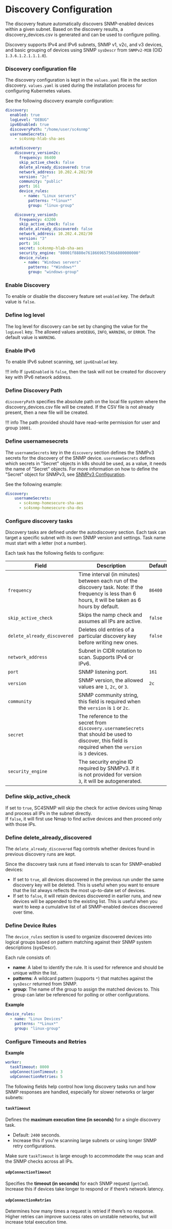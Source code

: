 # Discovery Configuration

The discovery feature automatically discovers SNMP-enabled devices within a given subnet. Based on the discovery results, a discovery_devices.csv is generated and can be used to configure polling.

Discovery supports IPv4 and IPv6 subnets, SNMP v1, v2c, and v3 devices, and basic grouping of devices using SNMP `sysDescr` from `SNMPv2-MIB` (OID `1.3.6.1.2.1.1.1.0`).


### Discovery configuration file

The discovery configuration is kept in the `values.yaml` file in the section discovery.
`values.yaml` is used during the installation process for configuring Kubernetes values.

See the following discovery example configuration:
```yaml
discovery:
  enabled: true
  logLevel: "DEBUG"
  ipv6Enabled: true
  discoveryPath: "/home/user/sc4snmp"
  usernameSecrets:
    - sc4snmp-hlab-sha-aes

  autodiscovery:
    discovery_version2c:
      frequency: 86400
      skip_active_check: false
      delete_already_discovered: true
      network_address: 10.202.4.202/30
      version: "2c"
      community: "public"
      port: 161
      device_rules:
        - name: "Linux servers"
          patterns: "*linux*"
          group: "linux-group"

    discovery_version3:
      frequency: 43200
      skip_active_check: false
      delete_already_discovered: false
      network_address: 10.202.4.202/30
      version: "3"
      port: 161
      secret: sc4snmp-hlab-sha-aes
      security_engine: "80001f8880e761866965756b6800000000"
      device_rules:
        - name: "Windows servers"
          patterns: "*Windows*"
          group: "windows-group"

```

### Enable Discovery
To enable or disable the discovery feature set `enabled` key. 
The default value is `false`. 

### Define log level
The log level for discovery can be set by changing the value for the `logLevel` key. The allowed values are`DEBUG`, `INFO`, `WARNING`, or `ERROR`. 
The default value is `WARNING`.

### Enable IPv6
To enable IPv6 subnet scanning, set `ipv6Enabled` key.

!!! info 
    If `ipv6Enabled` is `false`, then the task will not be created for discovery key with IPv6 network address.

### Define Discovery Path
`discoveryPath` specifies the absolute path on the local file system where the discovery_devices.csv file will be created.
If the CSV file is not already present, then a new file will be created.

!!! info
    The path provided should have read-write permission for user and group `10001`.

### Define usernamesecrets
The `usernameSecrets` key in the `discovery` section defines the SNMPv3 secrets for the discovery of the SNMP device. 
`usernameSecrets` defines which secrets in "Secret" objects in k8s should be used, as a value, it needs the name of "Secret" objects. 
For more information on how to define the "Secret" object for SNMPv3, see [SNMPv3 Configuration](snmpv3-configuration.md).

See the following example:
```yaml
discovery:
    usernameSecrets:
      - sc4snmp-homesecure-sha-aes
      - sc4snmp-homesecure-sha-des
```   

### Configure discovery tasks
Discovery tasks are defined under the autodiscovery section. Each task can target a specific subnet with its own SNMP version and settings. 
Task name must start with a letter (not a number).

Each task has the following fields to configure:

| Field                          | Description                                                                                                                                                                                                                             | Default | Required |
|------------------              |-----------------------------------------------------------------------------------------------------------------------------------------------------------------------------------------------------------------------------------------|---------|----------|
| `frequency`                    | Time interval (in minutes) between each run of the discovery task. Note: If the frequency is less than 6 hours, it will be taken as 6 hours by default.                                                                                                                                                                        | `86400` | NO       |
| `skip_active_check`            | Skips the namp check and assumes all IPs are active.                                                                                                                                                                                          | `false` | NO       |
| `delete_already_discovered`    | Deletes old entries of a particular discovery key before writing new ones.                                                                                                                                                              | `false` | NO       |
| `network_address`              | Subnet in CIDR notation to scan. Supports IPv4 or IPv6.                                                                                                                                                                                 |         | YES      |
| `port`                         | SNMP listening port.                                                                                                                                                                                                                    | `161`   | NO       |
| `version`                      | SNMP version, the allowed values are `1`, `2c`, or `3`.                                                                                                                                                                                 |    `2c`     | NO      |
| `community`                    | SNMP community string, this field is required when the `version` is `1` or `2c`.                                                                                                                                                        |         | NO       |
| `secret`                       | The reference to the secret from `discovery.usernameSecrets` that should be used to discover, this field is required when the `version` is `3` devices.                                                                                                                                   |         | NO       |
| `security_engine`              | The security engine ID required by SNMPv3. If it is not provided for version `3`, it will be autogenerated.                                                                                                                             |         | NO       |

### Define skip_active_check
If set to `true`, SC4SNMP will skip the check for active devices using Nmap and process all IPs in the subnet directly.  
If `false`, it will first use Nmap to find active devices and then proceed only with those IPs.

### Define delete_already_discovered
The `delete_already_discovered` flag controls whether devices found in previous discovery runs are kept.

Since the discovery task runs at fixed intervals to scan for SNMP-enabled devices:
  - If set to `true`, all devices discovered in the previous run under the same discovery key will be deleted. This is useful when you want to ensure that the list always reflects the most up-to-date set of devices.
  - If set to `false`, it will retain devices discovered in earlier runs, and new devices will be appended to the existing list. This is useful when you want to keep a cumulative list of all SNMP-enabled devices discovered over time.

### Define Device Rules
The `device_rules` section is used to organize discovered devices into logical groups based on pattern matching against their SNMP system descriptions (sysDescr).

Each rule consists of:

- **name**: A label to identify the rule. It is used for reference and should be unique within the list.
- **patterns**: A wildcard pattern (supports `*`) that matches against the `sysDescr` returned from SNMP.
- **group**: The name of the group to assign the matched devices to. This group can later be referenced for polling or other configurations.

**Example**
```yaml
device_rules:
  - name: "Linux Devices"
    patterns: "*Linux*"
    group: "linux-group" 
```

### Configure Timeouts and Retries

**Example**
```yaml
worker:
  taskTimeout: 8000
  udpConnectionTimeout: 3
  udpConnectionRetries: 5 
```

The following fields help control how long discovery tasks run and how SNMP responses are handled, especially for slower networks or larger subnets:

#### `taskTimeout`

Defines the **maximum execution time (in seconds)** for a single discovery task.  
- Default: `2400` seconds.  
- Increase this if you're scanning large subnets or using longer SNMP retry configurations.

Make sure `taskTimeout` is large enough to accommodate the `nmap` scan and the SNMP checks across all IPs.

#### `udpConnectionTimeout`

Specifies the **timeout (in seconds)** for each SNMP request (`getCmd`).  
Increase this if devices take longer to respond or if there’s network latency.

#### `udpConnectionRetries`

Determines how many times a request is retried if there’s no response.  
Higher retries can improve success rates on unstable networks, but will increase total execution time.
